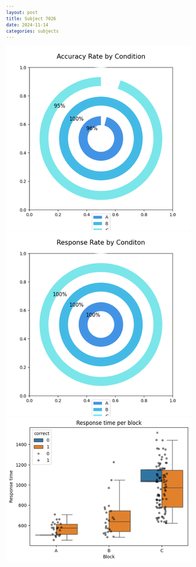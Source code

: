 ```yaml
---
layout: post
title: Subject 7026
date: 2024-11-14
categories: subjects
---
```


![](data/7026/run-2/7026_accuracy_rate.png)
![](data/7026/run-2/7026_response_rate.png)
![](data/7026/run-2/7026_rt.png)
